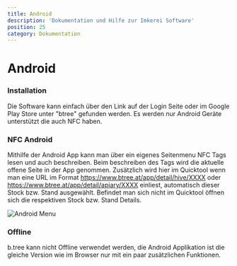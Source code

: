 ```yaml
---
title: Android
description: 'Dokumentation und Hilfe zur Imkerei Software'
position: 25
category: Dokumentation
---
```

# Android

### Installation

Die Software kann einfach über den Link auf der Login Seite oder im Google Play Store unter "btree" gefunden werden. Es werden nur Android Geräte unterstützt die auch NFC haben. 

### NFC Android

Mithilfe der Android App kann man über ein eigenes Seitenmenu NFC Tags lesen und auch beschreiben. Beim beschreiben des Tags wird die aktuelle offene Seite in der App genommen. Zusätzlich wird hier im Quicktool wenn man eine URL im Format https://www.btree.at/app/detail/hive/XXXX oder https://www.btree.at/app/detail/apiary/XXXX einliest, automatisch dieser Stock bzw. Stand ausgewählt. Befindet man sich nicht im Quicktool öffnen sich die respektiven Stock bzw. Stand Details.

<img src="../img/android_nfc.jpg" alt="Android Menu" loading="lazy">

### Offline

b.tree kann nicht Offline verwendet werden, die Android Applikation ist die gleiche Version wie im Browser nur mit ein paar zusätzlichen Funktionen.